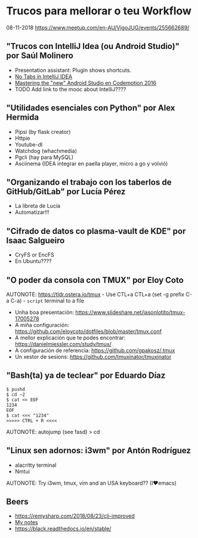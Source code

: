 # Trucos para mellorar o teu Workflow

08-11-2018 https://www.meetup.com/en-AU/VigoJUG/events/255662689/


## "Trucos con IntelliJ Idea (ou Android Studio)" por Saúl Molinero

* Presentation assistant: Plugin shows shortcuts.
* [No Tabs in IntelliJ IDEA](https://hadihariri.com/2014/06/24/no-tabs-in-intellij-idea/)
* [Mastering the "new" Android Studio en Codemotion 2016](https://www.youtube.com/watch?v=cPz6h7R-6Q0)
* TODO Add link to the mooc about IntelliJ????


## "Utilidades esenciales con Python" por Alex Hermida

* Pipsi (by flask creator)
* Httpie
* Youtube-dl
* Watchdog (whachmedia)
* Pgcli (hay para MySQL)
* Asciinema (IDEA integrar en paella player, micro a go y volvió)


## "Organizando el trabajo con los taberlos de GitHub/GitLab" por Lucía Pérez

* La libreta de Lucía
* Automatizar!!!


## "Cifrado de datos co plasma-vault de KDE" por Isaac Salgueiro

* CryFS or EncFS
* En Ubuntu????


## "O poder da consola con TMUX" por Eloy Coto

AUTONOTE: https://tldr.ostera.io/tmux - Use CTL+a CTL+a (set -g prefix C-a C-a) - `script` terminal to a file

* Unha boa presentación: https://www.slideshare.net/jasonlotito/tmux-17005278
* A miña configuración: https://github.com/eloycoto/dotfiles/blob/master/tmux.conf
* A mellor explicación que te podes encontrar: https://danielmiessler.com/study/tmux/
* A configuración de referencia: https://github.com/gpakosz/.tmux
* Un xestor de sesions: https://github.com/tmuxinator/tmuxinator

## "Bash(ta) ya de teclear" por Eduardo Díaz

```
$ pushd
$ cd ~2
$ cat << EOF
1234
EOF
$ cat <<< "1234"
>>>>> CTRL + R <<<<
```

AUTONOTE: autojump (see fasd) > cd


## "Linux sen adornos: i3wm" por Antón Rodríguez

* alacritty terminal
* Nmtui

AUTONOTE: Try i3wm, tmux, vim and an USA keyboard?? (I♥emacs)

## Beers

* https://remysharp.com/2018/08/23/cli-improved
* [My notes](/linux.md)
* https://black.readthedocs.io/en/stable/
